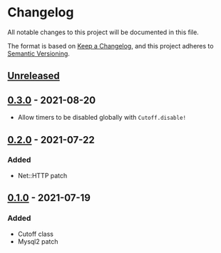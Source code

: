 # Changelog

All notable changes to this project will be documented in this file.

The format is based on [Keep a Changelog](https://keepachangelog.com/en/1.0.0/),
and this project adheres to [Semantic Versioning](https://semver.org/spec/v2.0.0.html).

## [Unreleased]

## [0.3.0] - 2021-08-20

- Allow timers to be disabled globally with `Cutoff.disable!`

## [0.2.0] - 2021-07-22

### Added

- Net::HTTP patch

## [0.1.0] - 2021-07-19

### Added

- Cutoff class
- Mysql2 patch

[Unreleased]: https://github.com/justinhoward/cutoff/compare/v0.3.0...HEAD
[0.3.0]: https://github.com/justinhoward/cutoff/compare/v0.2.0...v0.3.0
[0.2.0]: https://github.com/justinhoward/cutoff/compare/v0.1.0...v0.2.0
[0.1.0]: https://github.com/justinhoward/cutoff/releases/tag/v0.1.0
